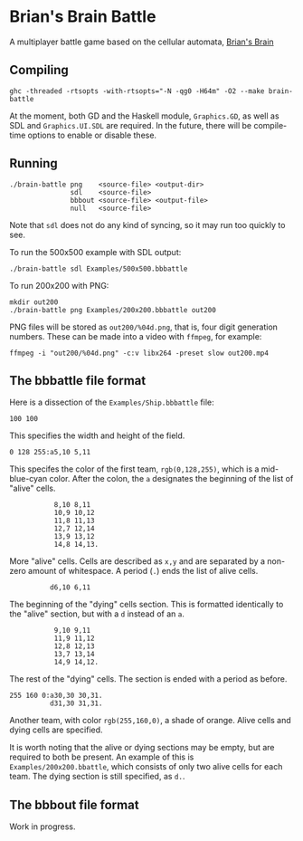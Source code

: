 # Brian's Brain Battle

A multiplayer battle game based on the cellular automata, [Brian's Brain](http://en.wikipedia.org/wiki/Brian%27s_Brain)

## Compiling

    ghc -threaded -rtsopts -with-rtsopts="-N -qg0 -H64m" -O2 --make brain-battle

At the moment, both GD and the Haskell module, `Graphics.GD`, as well as SDL and `Graphics.UI.SDL` are required. In the future, there will be compile-time options to enable or disable these.

## Running

    ./brain-battle png    <source-file> <output-dir>
                   sdl    <source-file>
                   bbbout <source-file> <output-file>
                   null   <source-file>

Note that `sdl` does not do any kind of syncing, so it may run too quickly to see.

To run the 500x500 example with SDL output:

    ./brain-battle sdl Examples/500x500.bbbattle

To run 200x200 with PNG:

    mkdir out200
    ./brain-battle png Examples/200x200.bbbattle out200

PNG files will be stored as `out200/%04d.png`, that is, four digit generation numbers. These can be made into a video with `ffmpeg`, for example:

    ffmpeg -i "out200/%04d.png" -c:v libx264 -preset slow out200.mp4

## The bbbattle file format

Here is a dissection of the `Examples/Ship.bbbattle` file:

    100 100

This specifies the width and height of the field.

    0 128 255:a5,10 5,11

This specifes the color of the first team, `rgb(0,128,255)`, which is a mid-blue-cyan color. After the colon, the `a` designates the beginning of the list of "alive" cells.

               8,10 8,11
               10,9 10,12
               11,8 11,13
               12,7 12,14
               13,9 13,12
               14,8 14,13.

More "alive" cells. Cells are described as `x,y` and are separated by a non-zero amount of whitespace. A period (`.`) ends the list of alive cells.

              d6,10 6,11

The beginning of the "dying" cells section. This is formatted identically to the "alive" section, but with a `d` instead of an `a`.

               9,10 9,11
               11,9 11,12
               12,8 12,13
               13,7 13,14
               14,9 14,12.

The rest of the "dying" cells. The section is ended with a period as before.

    255 160 0:a30,30 30,31.
              d31,30 31,31.

Another team, with color `rgb(255,160,0)`, a shade of orange. Alive cells and dying cells are specified.

It is worth noting that the alive or dying sections may be empty, but are required to both be present. An example of this is `Examples/200x200.bbattle`, which consists of only two alive cells for each team. The dying section is still specified, as `d.`.

## The bbbout file format

Work in progress.
